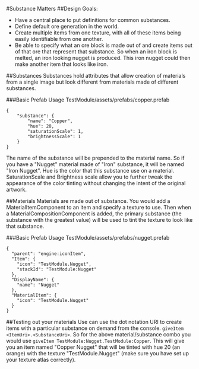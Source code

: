 #Substance Matters
##Design Goals:
- Have a central place to put definitions for common substances.
- Define default ore generation in the world.
- Create multiple items from one texture, with all of these items being easily identifiable from one another.
- Be able to specify what an ore block is made out of and create items out of that ore that represent that substance. So when an iron block is melted, an iron looking nugget is produced. This iron nugget could then make another item that looks like iron.

##Substances
Substances hold attributes that allow creation of materials from a single image but look different from materials made of different substances.

###Basic Prefab Usage
TestModule/assets/prefabs/copper.prefab
```
{
    "substance": {
        "name": "Copper",
        "hue": 20,
        "saturationScale": 1,
        "brightnessScale": 1
    }
}
```

The name of the substance will be prepended to the material name.  So if you have a "Nugget" material made of "Iron" substance, it will be named "Iron Nugget".  Hue is the color that this substance use on a material.  SaturationScale and Brightness scale allow you to further tweak the appearance of the color tinting without changing the intent of the original artwork.
 
##Materials
Materials are made out of substance.  You would add a MaterialItemComponent to an item and specify a texture to use.  Then when a MaterialCompositionComponent is added, the primary substance (the substance with the greatest value) will be used to tint the texture to look like that substance.

###Basic Prefab Usage
TestModule/assets/prefabs/nugget.prefab
```
{
  "parent": "engine:iconItem",
  "Item": {
    "icon": "TestModule.Nugget",
    "stackId": "TestModule:Nugget"
  },
  "DisplayName": {
    "name": "Nugget"
  },
  "MaterialItem": {
    "icon": "TestModule.Nugget"
  }
}
```

##Testing out your materials
Use can use the dot notation URI to create items with a particular substance on demand from the console. ```giveItem <ItemUri>.<SubstanceUri>```.  So for the above material/substance combo you would use ```giveItem TestModule:Nugget.TestModule:Copper```.  This will give you an item named "Copper Nugget" that will be tinted with hue 20 (an orange) with the texture "TestModule.Nugget" (make sure you have set up your texture atlas correctly).
